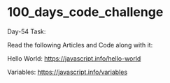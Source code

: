 # 100_days_code_challenge

Day-54 Task:

Read the following Articles and Code along with it:

Hello World: https://javascript.info/hello-world

Variables: https://javascript.info/variables
